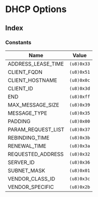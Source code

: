  # DHCP Options
## Index


### Constants

| Name | Value |
| ---- | ----- |
| ADDRESS_LEASE_TIME | `(u8)0x33` |
| CLIENT_FQDN | `(u8)0x51` |
| CLIENT_HOSTNAME | `(u8)0x0c` |
| CLIENT_ID | `(u8)0x3d` |
| END | `(u8)0xff` |
| MAX_MESSAGE_SIZE | `(u8)0x39` |
| MESSAGE_TYPE | `(u8)0x35` |
| PADDING | `(u8)0x00` |
| PARAM_REQUEST_LIST | `(u8)0x37` |
| REBINDING_TIME | `(u8)0x3b` |
| RENEWAL_TIME | `(u8)0x3a` |
| REQUESTED_ADDRESS | `(u8)0x32` |
| SERVER_ID | `(u8)0x36` |
| SUBNET_MASK | `(u8)0x01` |
| VENDOR_CLASS_ID | `(u8)0x3c` |
| VENDOR_SPECIFIC | `(u8)0x2b` |

